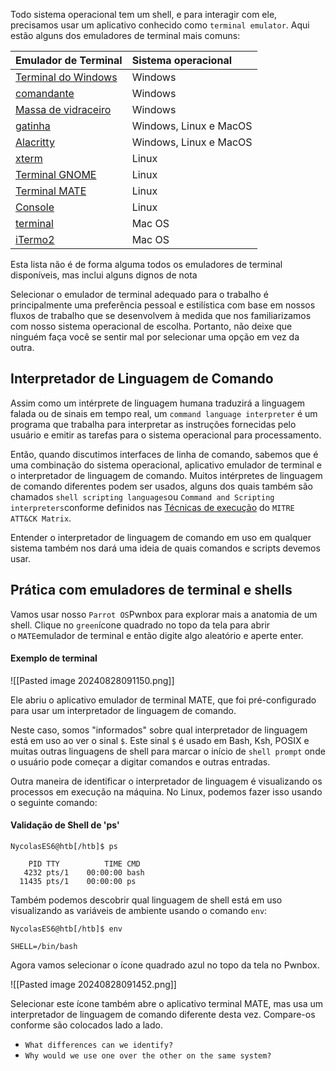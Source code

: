 Todo sistema operacional tem um shell, e para interagir com ele, precisamos usar um aplicativo conhecido como `terminal emulator`. Aqui estão alguns dos emuladores de terminal mais comuns:

| **Emulador de Terminal**                                       | **Sistema operacional** |
| :------------------------------------------------------------- | :---------------------- |
| [Terminal do Windows](https://github.com/microsoft/terminal)   | Windows                 |
| [comandante](https://cmder.app/)                               | Windows                 |
| [Massa de vidraceiro](https://www.putty.org/)                  | Windows                 |
| [gatinha](https://sw.kovidgoyal.net/kitty/)                    | Windows, Linux e MacOS  |
| [Alacritty](https://github.com/alacritty/alacritty)            | Windows, Linux e MacOS  |
| [xterm](https://invisible-island.net/xterm/)                   | Linux                   |
| [Terminal GNOME](https://en.wikipedia.org/wiki/GNOME_Terminal) | Linux                   |
| [Terminal MATE](https://github.com/mate-desktop/mate-terminal) | Linux                   |
| [Console](https://konsole.kde.org/)                            | Linux                   |
| [terminal](https://en.wikipedia.org/wiki/Terminal_(macOS))     | Mac OS                  |
| [iTermo2](https://iterm2.com/)                                 | Mac OS                  |

Esta lista não é de forma alguma todos os emuladores de terminal disponíveis, mas inclui alguns dignos de nota

Selecionar o emulador de terminal adequado para o trabalho é principalmente uma preferência pessoal e estilística com base em nossos fluxos de trabalho que se desenvolvem à medida que nos familiarizamos com nosso sistema operacional de escolha. Portanto, não deixe que ninguém faça você se sentir mal por selecionar uma opção em vez da outra.

## Interpretador de Linguagem de Comando

Assim como um intérprete de linguagem humana traduzirá a linguagem falada ou de sinais em tempo real, um `command language interpreter` é um programa que trabalha para interpretar as instruções fornecidas pelo usuário e emitir as tarefas para o sistema operacional para processamento.

 Então, quando discutimos interfaces de linha de comando, sabemos que é uma combinação do sistema operacional, aplicativo emulador de terminal e o interpretador de linguagem de comando. Muitos intérpretes de linguagem de comando diferentes podem ser usados, alguns dos quais também são chamados `shell scripting languages`ou `Command and Scripting interpreters`conforme definidos nas [Técnicas de execução](https://attack.mitre.org/techniques/T1059/) do `MITRE ATT&CK Matrix`.
 
Entender o interpretador de linguagem de comando em uso em qualquer sistema também nos dará uma ideia de quais comandos e scripts devemos usar.

## Prática com emuladores de terminal e shells

Vamos usar nosso `Parrot OS`Pwnbox para explorar mais a anatomia de um shell. Clique no `green`ícone quadrado no topo da tela para abrir o `MATE`emulador de terminal e então digite algo aleatório e aperte enter.

#### Exemplo de terminal
![[Pasted image 20240828091150.png]]

Ele abriu o aplicativo emulador de terminal MATE, que foi pré-configurado para usar um interpretador de linguagem de comando.

Neste caso, somos "informados" sobre qual interpretador de linguagem está em uso ao ver o sinal `$`. Este sinal ``$`` é usado em Bash, Ksh, POSIX e muitas outras linguagens de shell para marcar o início de `shell prompt` onde o usuário pode começar a digitar comandos e outras entradas.

Outra maneira de identificar o interpretador de linguagem é visualizando os processos em execução na máquina. No Linux, podemos fazer isso usando o seguinte comando:

#### Validação de Shell de 'ps'
```shell-session
NycolasES6@htb[/htb]$ ps

    PID TTY          TIME CMD
   4232 pts/1    00:00:00 bash
  11435 pts/1    00:00:00 ps
```

Também podemos descobrir qual linguagem de shell está em uso visualizando as variáveis ​​de ambiente usando o comando `env`:

```shell-session
NycolasES6@htb[/htb]$ env

SHELL=/bin/bash
```

Agora vamos selecionar o ícone quadrado azul no topo da tela no Pwnbox.

![[Pasted image 20240828091452.png]]

Selecionar este ícone também abre o aplicativo terminal MATE, mas usa um interpretador de linguagem de comando diferente desta vez. Compare-os conforme são colocados lado a lado.

- `What differences can we identify?`
- `Why would we use one over the other on the same system?`
























